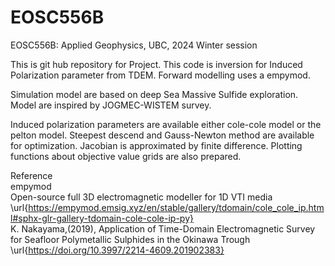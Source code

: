 # EOSC556B
EOSC556B: Applied Geophysics, UBC,  2024 Winter session

This is git hub repository for Project.
This code is inversion for Induced Polarization parameter from TDEM.
Forward modelling uses a empymod.

Simulation model are based on deep Sea Massive Sulfide exploration.
Model are inspired by JOGMEC-WISTEM survey.

Induced polarization parameters are available either cole-cole model or the pelton model.
Steepest descend and Gauss-Newton method are available for optimization.
Jacobian is approximated by finite difference.
Plotting functions about objective value grids are also prepared.

Reference  
empymod  
Open-source full 3D electromagnetic modeller for 1D VTI media 
\url{https://empymod.emsig.xyz/en/stable/gallery/tdomain/cole_cole_ip.html#sphx-glr-gallery-tdomain-cole-cole-ip-py}  
K. Nakayama,(2019), Application of Time-Domain Electromagnetic Survey for Seafloor Polymetallic Sulphides in the Okinawa Trough
\url{https://doi.org/10.3997/2214-4609.201902383}

